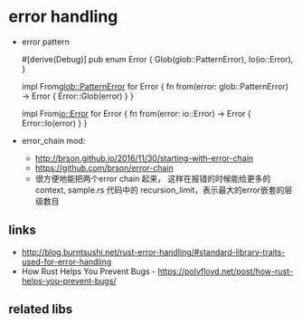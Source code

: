 
# error handling


* error pattern

    #[derive(Debug)]
    pub enum Error {
        Glob(glob::PatternError),
        Io(io::Error),
    }


    impl From<glob::PatternError> for Error {
        fn from(error: glob::PatternError) -> Error {
            Error::Glob(error)
        }
    }

    impl From<io::Error> for Error {
        fn from(error: io::Error) -> Error {
            Error::Io(error)
        }
    }


* error_chain mod:
    * http://brson.github.io/2016/11/30/starting-with-error-chain
    * https://github.com/brson/error-chain
    * 很方便地能把两个error chain 起来， 这样在报错的时候能给更多的context, sample.rs 代码中的 recursion_limit，表示最大的error嵌套的层级数目    

## links
* http://blog.burntsushi.net/rust-error-handling/#standard-library-traits-used-for-error-handling
* How Rust Helps You Prevent Bugs - https://polyfloyd.net/post/how-rust-helps-you-prevent-bugs/
## related libs

